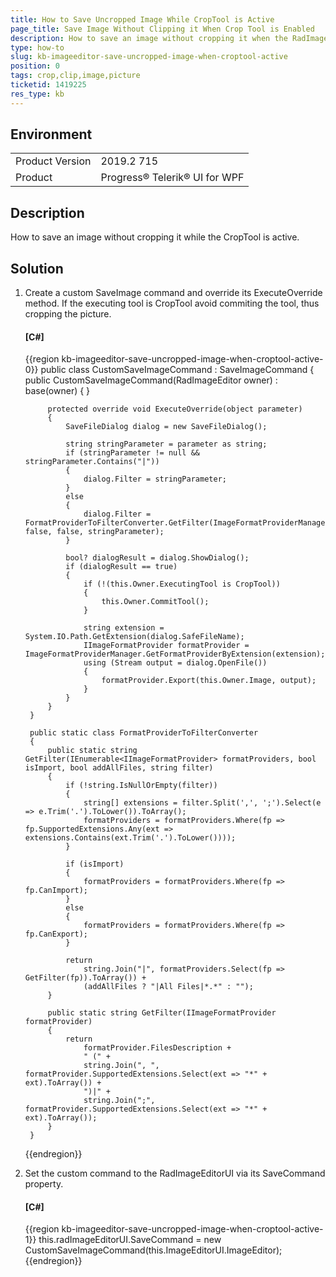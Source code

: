 ```yaml
---
title: How to Save Uncropped Image While CropTool is Active
page_title: Save Image Without Clipping it When Crop Tool is Enabled
description: How to save an image without cropping it when the RadImageEditor CropTool is still Activated.
type: how-to
slug: kb-imageeditor-save-uncropped-image-when-croptool-active
position: 0
tags: crop,clip,image,picture
ticketid: 1419225
res_type: kb
---
```


## Environment
<table>
    <tbody>
	    <tr>
	    	<td>Product Version</td>
	    	<td>2019.2 715</td>
	    </tr>
	    <tr>
	    	<td>Product</td>
	    	<td>Progress® Telerik® UI for WPF</td>
	    </tr>
    </tbody>
</table>

## Description

How to save an image without cropping it while the CropTool is active.

## Solution

1. Create a custom SaveImage command and override its ExecuteOverride method. If the executing tool is CropTool avoid commiting the tool, thus cropping the picture.

	#### __[C#]__
	{{region kb-imageeditor-save-uncropped-image-when-croptool-active-0}}
		public class CustomSaveImageCommand : SaveImageCommand
		{
			public CustomSaveImageCommand(RadImageEditor owner) : base(owner)
			{
			}

			protected override void ExecuteOverride(object parameter)
			{
				SaveFileDialog dialog = new SaveFileDialog();

				string stringParameter = parameter as string;
				if (stringParameter != null && stringParameter.Contains("|"))
				{
					dialog.Filter = stringParameter;
				}
				else
				{
					dialog.Filter = FormatProviderToFilterConverter.GetFilter(ImageFormatProviderManager.RegisteredFormatProviders, false, false, stringParameter);
				}

				bool? dialogResult = dialog.ShowDialog();
				if (dialogResult == true)
				{
					if (!(this.Owner.ExecutingTool is CropTool))
					{
						this.Owner.CommitTool();
					}                

					string extension = System.IO.Path.GetExtension(dialog.SafeFileName);
					IImageFormatProvider formatProvider = ImageFormatProviderManager.GetFormatProviderByExtension(extension);
					using (Stream output = dialog.OpenFile())
					{
						formatProvider.Export(this.Owner.Image, output);
					}
				}
			}
		}
		
		public static class FormatProviderToFilterConverter
		{
			public static string GetFilter(IEnumerable<IImageFormatProvider> formatProviders, bool isImport, bool addAllFiles, string filter)
			{
				if (!string.IsNullOrEmpty(filter))
				{
					string[] extensions = filter.Split(',', ';').Select(e => e.Trim('.').ToLower()).ToArray();
					formatProviders = formatProviders.Where(fp => fp.SupportedExtensions.Any(ext => extensions.Contains(ext.Trim('.').ToLower())));
				}

				if (isImport)
				{
					formatProviders = formatProviders.Where(fp => fp.CanImport);
				}
				else
				{
					formatProviders = formatProviders.Where(fp => fp.CanExport);
				}

				return
					string.Join("|", formatProviders.Select(fp => GetFilter(fp)).ToArray()) +
					(addAllFiles ? "|All Files|*.*" : "");
			}

			public static string GetFilter(IImageFormatProvider formatProvider)
			{
				return
					formatProvider.FilesDescription +
					" (" +
					string.Join(", ", formatProvider.SupportedExtensions.Select(ext => "*" + ext).ToArray()) +
					")|" +
					string.Join(";", formatProvider.SupportedExtensions.Select(ext => "*" + ext).ToArray());
			}
		}
	{{endregion}}

2. Set the custom command to the RadImageEditorUI via its SaveCommand property.

	#### __[C#]__
	{{region kb-imageeditor-save-uncropped-image-when-croptool-active-1}}
		this.radImageEditorUI.SaveCommand = new CustomSaveImageCommand(this.ImageEditorUI.ImageEditor);
	{{endregion}}